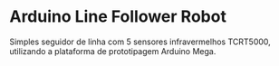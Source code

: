 # Arduino Line Follower Robot
Simples seguidor de linha com 5 sensores infravermelhos TCRT5000, utilizando a plataforma de prototipagem Arduino Mega.
